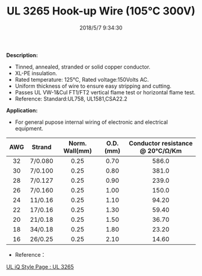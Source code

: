 ﻿---
layout: post 
title: UL 3265 Hook-up Wire (105℃ 300V)
tags: XLPE FN10
categories: wire-cable
overview: HookUp-Wire,XLPE
series: FN10
part_number: 10-3265-0
thumb_img: 
small_img: static/202105/28-20210603.jpg
date: 2018/5/7 9:34:30
---


__Description:__

* Tinned, annealed, stranded or solid copper conductor.
* XL-PE insulation.
* Rated temperature: 125℃, Rated voltage:150Volts AC.
* Uniform thickness of wire to ensure easy stripping and cutting.
* Passes UL VW-1&Cul FT1/FT2 vertical flame test or horizontal flame test.
* Reference: Standard:UL758, UL1581,CSA22.2 

__Application:__

* For general pupose internal wiring of electronic and electrical equipment. 

AWG | Strand | Norm. Wall(mm) | O.D.(mm) | Conductor resistance @ 20℃/Ω/Km
 :-: | :-: | :-: | :-: | :-:
32 | 7/0.080 | 0.25 | 0.70 | 586.0
30 | 7/0.100 | 0.25 | 0.80 | 381.0
28 | 7/0.127 | 0.25 | 0.90 | 239.0
26 | 7/0.160 | 0.25 | 1.00 | 150.0
24 | 11/0.16 | 0.25 | 1.10 | 94.20
22 | 17/0.16 | 0.25 | 1.30 | 59.40
20 | 21/0.18 | 0.25 | 1.50 | 36.70
18 | 34/0.18 | 0.25 | 1.80 | 23.20
16 | 26/0.25 | 0.25 | 2.10 | 14.60

* Reference：

[UL iQ Style Page : UL 3265](http://iq.ul.com/awm/stylepage.aspx?Style=3265)

